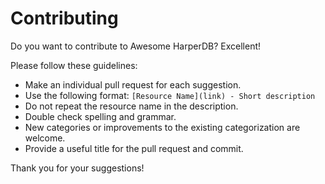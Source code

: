 # Contributing
Do you want to contribute to Awesome HarperDB? Excellent!

Please follow these guidelines:

- Make an individual pull request for each suggestion.
- Use the following format: `[Resource Name](link) - Short description` 
- Do not repeat the resource name in the description. 
- Double check spelling and grammar. 
- New categories or improvements to the existing categorization are welcome. 
- Provide a useful title for the pull request and commit.

Thank you for your suggestions!
